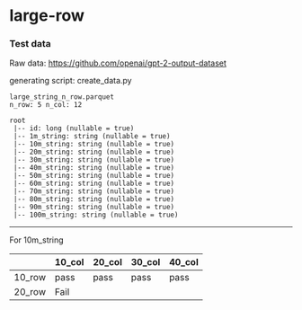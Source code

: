 # large-row


### Test data
Raw data: https://github.com/openai/gpt-2-output-dataset

generating script: create_data.py

```
large_string_n_row.parquet
n_row: 5 n_col: 12

root
 |-- id: long (nullable = true)
 |-- 1m_string: string (nullable = true)
 |-- 10m_string: string (nullable = true)
 |-- 20m_string: string (nullable = true)
 |-- 30m_string: string (nullable = true)
 |-- 40m_string: string (nullable = true)
 |-- 50m_string: string (nullable = true)
 |-- 60m_string: string (nullable = true)
 |-- 70m_string: string (nullable = true)
 |-- 80m_string: string (nullable = true)
 |-- 90m_string: string (nullable = true)
 |-- 100m_string: string (nullable = true)
```

---

For 10m_string

|        | 10_col | 20_col | 30_col | 40_col |
| ------ | ------ | ------ | ------ | ------ |
| 10_row | pass   | pass   | pass   | pass   |
| 20_row | Fail   |        |        |        |
